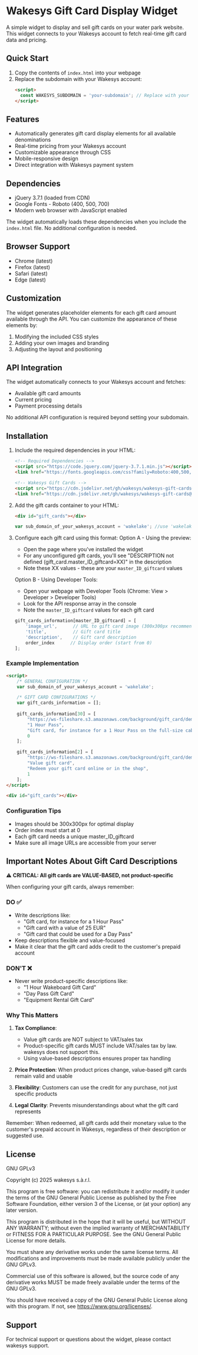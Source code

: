 # Wakesys Gift Card Display Widget

A simple widget to display and sell gift cards on your water park website. This widget connects to your Wakesys account to fetch real-time gift card data and pricing.

## Quick Start

1. Copy the contents of `index.html` into your webpage
2. Replace the subdomain with your Wakesys account:
   ```html
   <script>
     const WAKESYS_SUBDOMAIN = 'your-subdomain'; // Replace with your Wakesys subdomain
   </script>
   ```

## Features

- Automatically generates gift card display elements for all available denominations
- Real-time pricing from your Wakesys account
- Customizable appearance through CSS
- Mobile-responsive design
- Direct integration with Wakesys payment system

## Dependencies

- jQuery 3.7.1 (loaded from CDN)
- Google Fonts - Roboto (400, 500, 700)
- Modern web browser with JavaScript enabled

The widget automatically loads these dependencies when you include the `index.html` file. No additional configuration is needed.

## Browser Support

- Chrome (latest)
- Firefox (latest)
- Safari (latest)
- Edge (latest)

## Customization

The widget generates placeholder elements for each gift card amount available through the API. You can customize the appearance of these elements by:

1. Modifying the included CSS styles
2. Adding your own images and branding
3. Adjusting the layout and positioning

## API Integration

The widget automatically connects to your Wakesys account and fetches:
- Available gift card amounts
- Current pricing
- Payment processing details

No additional API configuration is required beyond setting your subdomain.

## Installation

1. Include the required dependencies in your HTML:
   ```html
   <!-- Required Dependencies -->
   <script src="https://code.jquery.com/jquery-3.7.1.min.js"></script>
   <link href="https://fonts.googleapis.com/css?family=Roboto:400,500,700" rel="stylesheet">
   
   <!-- Wakesys Gift Cards -->
   <script src="https://cdn.jsdelivr.net/gh/wakesys/wakesys-gift-cards@1.0.2/wakesysgiftcards.js"></script>
   <link href="https://cdn.jsdelivr.net/gh/wakesys/wakesys-gift-cards@1.0.2/wakesysgiftcards.css" rel="stylesheet">
   ```

2. Add the gift cards container to your HTML:
   ```html
   <div id="gift_cards"></div>
   ```
   ```javascript
   var sub_domain_of_your_wakesys_account = 'wakelake'; //use 'wakelake' to see the example work
   ```

2. Configure each gift card using this format:
   Option A - Using the preview:
   - Open the page where you've installed the widget
   - For any unconfigured gift cards, you'll see "DESCRIPTION not defined (gift_card.master_ID_giftcard=XX)" in the description
   - Note these XX values - these are your `master_ID_giftcard` values

   Option B - Using Developer Tools:
   - Open your webpage with Developer Tools (Chrome: View > Developer > Developer Tools)
   - Look for the API response array in the console
   - Note the `master_ID_giftcard` values for each gift card

   ```javascript
   gift_cards_information[master_ID_giftcard] = [
       'image_url',      // URL to gift card image (300x300px recommended)
       'title',          // Gift card title
       'description',    // Gift card description
       order_index      // Display order (start from 0)
   ];
   ```

### Example Implementation

```html
<script>
    /* GENERAL CONFIGURATION */
    var sub_domain_of_your_wakesys_account = 'wakelake';

    /* GIFT CARD CONFIGURATIONS */
    var gift_cards_information = [];
    
    gift_cards_information[30] = [
        "https://ws-fileshare.s3.amazonaws.com/background/gift_card/demo/1.png",
        "1 Hour Pass",
        "Gift card, for instance for a 1 Hour Pass on the full-size cable.",
        0
    ]; 

    gift_cards_information[2] = [
        "https://ws-fileshare.s3.amazonaws.com/background/gift_card/demo/2.png",
        "Value gift card",
        "Redeem your gift card online or in the shop",
        1
    ];
</script>

<div id="gift_cards"></div>
```

### Configuration Tips
- Images should be 300x300px for optimal display
- Order index must start at 0
- Each gift card needs a unique master_ID_giftcard
- Make sure all image URLs are accessible from your server

## Important Notes About Gift Card Descriptions

⚠️ **CRITICAL: All gift cards are VALUE-BASED, not product-specific**

When configuring your gift cards, always remember:

### DO ✅
- Write descriptions like:
  - "Gift card, for instance for a 1 Hour Pass"
  - "Gift card with a value of 25 EUR"
  - "Gift card that could be used for a Day Pass"
- Keep descriptions flexible and value-focused
- Make it clear that the gift card adds credit to the customer's prepaid account

### DON'T ❌
- Never write product-specific descriptions like:
  - "1 Hour Wakeboard Gift Card"
  - "Day Pass Gift Card"
  - "Equipment Rental Gift Card"

### Why This Matters

1. **Tax Compliance**: 
   - Value gift cards are NOT subject to VAT/sales tax
   - Product-specific gift cards MUST include VAT/sales tax by law. wakesys does not support this.
   - Using value-based descriptions ensures proper tax handling

2. **Price Protection**: When product prices change, value-based gift cards remain valid and usable
3. **Flexibility**: Customers can use the credit for any purchase, not just specific products
4. **Legal Clarity**: Prevents misunderstandings about what the gift card represents

Remember: When redeemed, all gift cards add their monetary value to the customer's prepaid account in Wakesys, regardless of their description or suggested use.

## License

GNU GPLv3

Copyright (c) 2025 wakesys s.à.r.l.

This program is free software: you can redistribute it and/or modify it under the terms of the GNU General Public License as published by the Free Software Foundation, either version 3 of the License, or (at your option) any later version.

This program is distributed in the hope that it will be useful, but WITHOUT ANY WARRANTY; without even the implied warranty of MERCHANTABILITY or FITNESS FOR A PARTICULAR PURPOSE. See the GNU General Public License for more details.

You must share any derivative works under the same license terms. All modifications and improvements must be made available publicly under the GNU GPLv3.

Commercial use of this software is allowed, but the source code of any derivative works MUST be made freely available under the terms of the GNU GPLv3.

You should have received a copy of the GNU General Public License along with this program. If not, see <https://www.gnu.org/licenses/>.

## Support

For technical support or questions about the widget, please contact wakesys support.